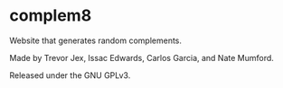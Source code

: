 # complem8
Website that generates random complements.

Made by Trevor Jex, Issac Edwards, Carlos Garcia, and Nate Mumford.

Released under the GNU GPLv3.
